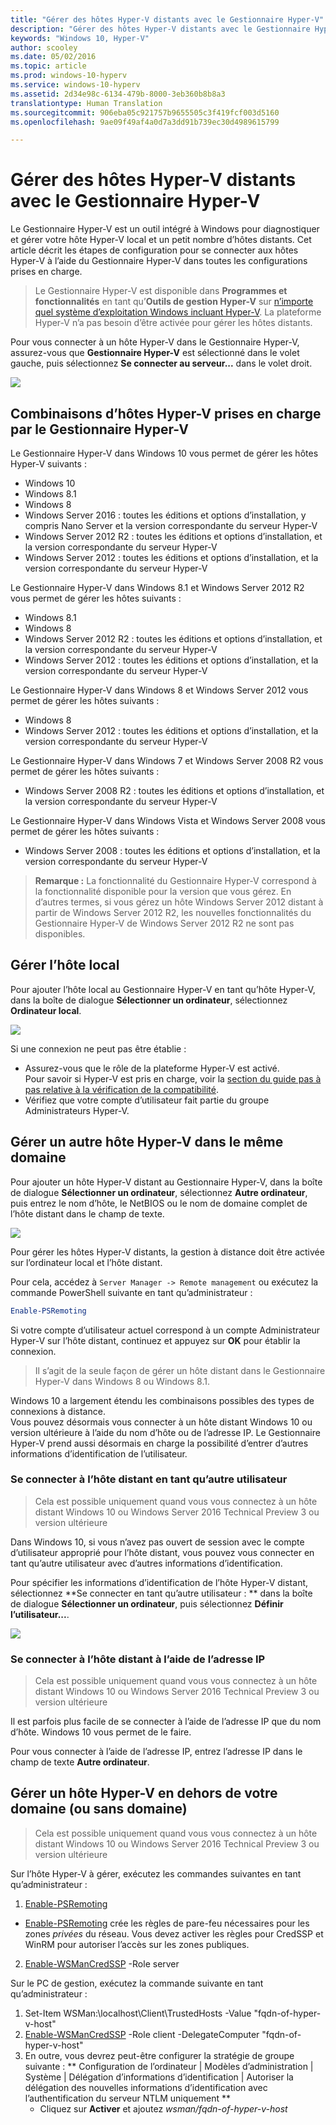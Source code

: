 ```yaml
---
title: "Gérer des hôtes Hyper-V distants avec le Gestionnaire Hyper-V"
description: "Gérer des hôtes Hyper-V distants avec le Gestionnaire Hyper-V"
keywords: "Windows 10, Hyper-V"
author: scooley
ms.date: 05/02/2016
ms.topic: article
ms.prod: windows-10-hyperv
ms.service: windows-10-hyperv
ms.assetid: 2d34e98c-6134-479b-8000-3eb360b8b8a3
translationtype: Human Translation
ms.sourcegitcommit: 906eba05c921757b9655505c3f419fcf003d5160
ms.openlocfilehash: 9ae09f49af4a0d7a3dd91b739ec30d4989615799

---
```


# Gérer des hôtes Hyper-V distants avec le Gestionnaire Hyper-V

Le Gestionnaire Hyper-V est un outil intégré à Windows pour diagnostiquer et gérer votre hôte Hyper-V local et un petit nombre d’hôtes distants.  Cet article décrit les étapes de configuration pour se connecter aux hôtes Hyper-V à l’aide du Gestionnaire Hyper-V dans toutes les configurations prises en charge.

> Le Gestionnaire Hyper-V est disponible dans **Programmes et fonctionnalités** en tant qu’**Outils de gestion Hyper-V** sur [n’importe quel système d’exploitation Windows incluant Hyper-V](../quick_start/walkthrough_compatibility.md#OperatingSystemRequirements).  La plateforme Hyper-V n’a pas besoin d’être activée pour gérer les hôtes distants.

Pour vous connecter à un hôte Hyper-V dans le Gestionnaire Hyper-V, assurez-vous que **Gestionnaire Hyper-V** est sélectionné dans le volet gauche, puis sélectionnez **Se connecter au serveur...** dans le volet droit.

![](media/HyperVManager-ConnectToHost.png)

## Combinaisons d’hôtes Hyper-V prises en charge par le Gestionnaire Hyper-V
Le Gestionnaire Hyper-V dans Windows 10 vous permet de gérer les hôtes Hyper-V suivants :
* Windows 10
* Windows 8.1
* Windows 8
* Windows Server 2016 : toutes les éditions et options d’installation, y compris Nano Server et la version correspondante du serveur Hyper-V
* Windows Server 2012 R2 : toutes les éditions et options d’installation, et la version correspondante du serveur Hyper-V
* Windows Server 2012 : toutes les éditions et options d’installation, et la version correspondante du serveur Hyper-V

Le Gestionnaire Hyper-V dans Windows 8.1 et Windows Server 2012 R2 vous permet de gérer les hôtes suivants :
* Windows 8.1
* Windows 8
* Windows Server 2012 R2 : toutes les éditions et options d’installation, et la version correspondante du serveur Hyper-V
* Windows Server 2012 : toutes les éditions et options d’installation, et la version correspondante du serveur Hyper-V

Le Gestionnaire Hyper-V dans Windows 8 et Windows Server 2012 vous permet de gérer les hôtes suivants :
* Windows 8
* Windows Server 2012 : toutes les éditions et options d’installation, et la version correspondante du serveur Hyper-V

Le Gestionnaire Hyper-V dans Windows 7 et Windows Server 2008 R2 vous permet de gérer les hôtes suivants :
* Windows Server 2008 R2 : toutes les éditions et options d’installation, et la version correspondante du serveur Hyper-V

Le Gestionnaire Hyper-V dans Windows Vista et Windows Server 2008 vous permet de gérer les hôtes suivants :
* Windows Server 2008 : toutes les éditions et options d’installation, et la version correspondante du serveur Hyper-V

> **Remarque :** La fonctionnalité du Gestionnaire Hyper-V correspond à la fonctionnalité disponible pour la version que vous gérez. En d’autres termes, si vous gérez un hôte Windows Server 2012 distant à partir de Windows Server 2012 R2, les nouvelles fonctionnalités du Gestionnaire Hyper-V de Windows Server 2012 R2 ne sont pas disponibles.

## Gérer l’hôte local ##
Pour ajouter l’hôte local au Gestionnaire Hyper-V en tant qu’hôte Hyper-V, dans la boîte de dialogue **Sélectionner un ordinateur**, sélectionnez **Ordinateur local**.

![](media/HyperVManager-ConnectToLocalHost.png)

Si une connexion ne peut pas être établie :
*  Assurez-vous que le rôle de la plateforme Hyper-V est activé.  
  Pour savoir si Hyper-V est pris en charge, voir la [section du guide pas à pas relative à la vérification de la compatibilité](../quick_start/walkthrough_compatibility.md).
*  Vérifiez que votre compte d’utilisateur fait partie du groupe Administrateurs Hyper-V.


## Gérer un autre hôte Hyper-V dans le même domaine ##

Pour ajouter un hôte Hyper-V distant au Gestionnaire Hyper-V, dans la boîte de dialogue **Sélectionner un ordinateur**, sélectionnez **Autre ordinateur**, puis entrez le nom d’hôte, le NetBIOS ou le nom de domaine complet de l’hôte distant dans le champ de texte.

![](media/HyperVManager-ConnectToRemoteHost.png)

Pour gérer les hôtes Hyper-V distants, la gestion à distance doit être activée sur l’ordinateur local et l’hôte distant.

Pour cela, accédez à `Server Manager -> Remote management` ou exécutez la commande PowerShell suivante en tant qu’administrateur : 

``` PowerShell
Enable-PSRemoting
```

Si votre compte d’utilisateur actuel correspond à un compte Administrateur Hyper-V sur l’hôte distant, continuez et appuyez sur **OK** pour établir la connexion.  

> Il s’agit de la seule façon de gérer un hôte distant dans le Gestionnaire Hyper-V dans Windows 8 ou Windows 8.1.


Windows 10 a largement étendu les combinaisons possibles des types de connexions à distance.  
Vous pouvez désormais vous connecter à un hôte distant Windows 10 ou version ultérieure à l’aide du nom d’hôte ou de l’adresse IP.  Le Gestionnaire Hyper-V prend aussi désormais en charge la possibilité d’entrer d’autres informations d’identification de l’utilisateur.  


### Se connecter à l’hôte distant en tant qu’autre utilisateur
> Cela est possible uniquement quand vous vous connectez à un hôte distant Windows 10 ou Windows Server 2016 Technical Preview 3 ou version ultérieure

Dans Windows 10, si vous n’avez pas ouvert de session avec le compte d’utilisateur approprié pour l’hôte distant, vous pouvez vous connecter en tant qu’autre utilisateur avec d’autres informations d’identification.

Pour spécifier les informations d’identification de l’hôte Hyper-V distant, sélectionnez **Se connecter en tant qu’autre utilisateur : ** dans la boîte de dialogue **Sélectionner un ordinateur**, puis sélectionnez **Définir l’utilisateur...**.

![](media/HyperVManager-ConnectToRemoteHostAltCreds.png)


### Se connecter à l’hôte distant à l’aide de l’adresse IP
> Cela est possible uniquement quand vous vous connectez à un hôte distant Windows 10 ou Windows Server 2016 Technical Preview 3 ou version ultérieure

Il est parfois plus facile de se connecter à l’aide de l’adresse IP que du nom d’hôte. Windows 10 vous permet de le faire.

Pour vous connecter à l’aide de l’adresse IP, entrez l’adresse IP dans le champ de texte **Autre ordinateur**.


## Gérer un hôte Hyper-V en dehors de votre domaine (ou sans domaine) ##
> Cela est possible uniquement quand vous vous connectez à un hôte distant Windows 10 ou Windows Server 2016 Technical Preview 3 ou version ultérieure

Sur l’hôte Hyper-V à gérer, exécutez les commandes suivantes en tant qu’administrateur :

1.  [Enable-PSRemoting](https://technet.microsoft.com/en-us/library/hh849694.aspx)
  * [Enable-PSRemoting](https://technet.microsoft.com/en-us/library/hh849694.aspx) crée les règles de pare-feu nécessaires pour les zones *privées* du réseau. Vous devez activer les règles pour CredSSP et WinRM pour autoriser l’accès sur les zones publiques.
2.  [Enable-WSManCredSSP](https://technet.microsoft.com/en-us/library/hh849872.aspx) -Role server

Sur le PC de gestion, exécutez la commande suivante en tant qu’administrateur :

1. Set-Item WSMan:\localhost\Client\TrustedHosts -Value "fqdn-of-hyper-v-host"
2. [Enable-WSManCredSSP](https://technet.microsoft.com/en-us/library/hh849872.aspx) -Role client -DelegateComputer "fqdn-of-hyper-v-host"
3. En outre, vous devrez peut-être configurer la stratégie de groupe suivante : ** Configuration de l’ordinateur | Modèles d’administration | Système | Délégation d’informations d’identification | Autoriser la délégation des nouvelles informations d’identification avec l’authentification du serveur NTLM uniquement **
    * Cliquez sur **Activer** et ajoutez *wsman/fqdn-of-hyper-v-host*



<!--HONumber=Oct16_HO4-->


